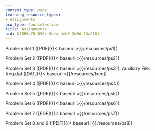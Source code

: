 ```yaml
---
content_type: page
learning_resource_types:
- Assignments
ocw_type: CourseSection
title: Assignments
uid: 67865e70-350c-5eea-4eb0-2d6dc13a2162
---
```


Problem Set 1 ([PDF]({{< baseurl >}}/resources/ps1))

Problem Set 2 ([PDF]({{< baseurl >}}/resources/ps2))

Problem Set 3 ([PDF]({{< baseurl >}}/resources/ps3)), Auxiliary File: freq.dat ([DAT]({{< baseurl >}}/resources/freq))

Problem Set 4 ([PDF]({{< baseurl >}}/resources/ps4))

Problem Set 5 ([PDF]({{< baseurl >}}/resources/ps5))

Problem Set 6 ([PDF]({{< baseurl >}}/resources/ps6))

Problem Set 7 ([PDF]({{< baseurl >}}/resources/ps7))

Problem Set 8 and 9 ([PDF]({{< baseurl >}}/resources/ps8))